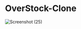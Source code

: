 # OverStock-Clone


![Screenshot (25)](https://user-images.githubusercontent.com/55624994/218991366-d1443432-9dc5-43b3-be6f-dd7875a4b913.png)
